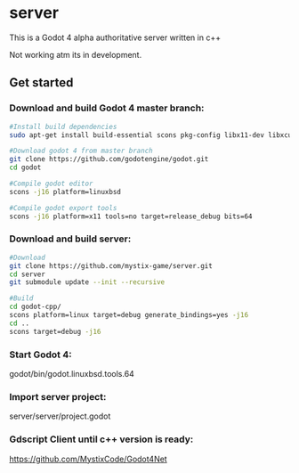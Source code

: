 # server
This is a Godot 4 alpha authoritative server written in c++

Not working atm its in development.

## Get started

### Download and build Godot 4 master branch:
```bash
#Install build dependencies
sudo apt-get install build-essential scons pkg-config libx11-dev libxcursor-dev libxinerama-dev libgl1-mesa-dev libglu-dev libasound2-dev libpulse-dev libudev-dev libxi-dev libxrandr-dev yasm

#Download godot 4 from master branch
git clone https://github.com/godotengine/godot.git
cd godot

#Compile godot editor
scons -j16 platform=linuxbsd

#Compile godot export tools
scons -j16 platform=x11 tools=no target=release_debug bits=64
```

### Download and build server:
```bash
#Download
git clone https://github.com/mystix-game/server.git
cd server
git submodule update --init --recursive

#Build
cd godot-cpp/
scons platform=linux target=debug generate_bindings=yes -j16
cd ..
scons target=debug -j16
```


### Start Godot 4:
godot/bin/godot.linuxbsd.tools.64

### Import server project:
server/server/project.godot

### Gdscript Client until c++ version is ready:
https://github.com/MystixCode/Godot4Net


